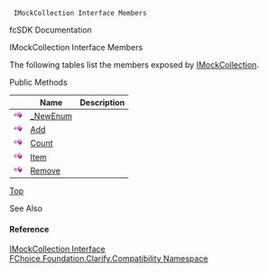 ﻿     IMockCollection Interface Members                                                   

fcSDK Documentation

IMockCollection Interface Members

The following tables list the members exposed by [IMockCollection](FChoice.Foundation.Clarify.Compatibility~FChoice.Foundation.Clarify.Compatibility.IMockCollection.md).

Public Methods

|   | Name | Description |
| --- | --- | --- |
| ![ Method](dotnetimages/Method.png) | [_NewEnum](FChoice.Foundation.Clarify.Compatibility~FChoice.Foundation.Clarify.Compatibility.IMockCollection~_NewEnum.md) |   |
| ![ Method](dotnetimages/Method.png) | [Add](FChoice.Foundation.Clarify.Compatibility~FChoice.Foundation.Clarify.Compatibility.IMockCollection~Add.md) |   |
| ![ Method](dotnetimages/Method.png) | [Count](FChoice.Foundation.Clarify.Compatibility~FChoice.Foundation.Clarify.Compatibility.IMockCollection~Count.md) |   |
| ![ Method](dotnetimages/Method.png) | [Item](FChoice.Foundation.Clarify.Compatibility~FChoice.Foundation.Clarify.Compatibility.IMockCollection~Item.md) |   |
| ![ Method](dotnetimages/Method.png) | [Remove](FChoice.Foundation.Clarify.Compatibility~FChoice.Foundation.Clarify.Compatibility.IMockCollection~Remove.md) |   |

[Top](#top)

See Also

#### Reference

[IMockCollection Interface](FChoice.Foundation.Clarify.Compatibility~FChoice.Foundation.Clarify.Compatibility.IMockCollection.md)  
[FChoice.Foundation.Clarify.Compatibility Namespace](FChoice.Foundation.Clarify.Compatibility~FChoice.Foundation.Clarify.Compatibility_namespace.md)
